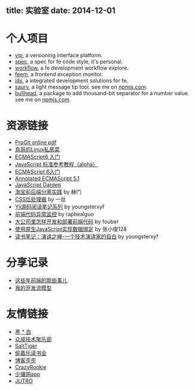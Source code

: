 title: 实验室
date: 2014-12-01
---

# 个人项目

- [vip](), a versioning interface platform.
- [spec](), a spec for fe code style, it's personal.
- [workflow](), a fe development workflow explore.
- [feem](), a frontend exception monitor.
- [ids](), a integrated development solutions for fe.
- [saury](https://github.com/gejiawen/saury), a light message tip tool. see me on [npmjs.com](https://www.npmjs.org/package/saury).
- [bullhead](https://github.com/gejiawen/bullhead), a package to add thousand-bit separator for a number value. see me on [npmjs.com](https://www.npmjs.com/package/bullhead).

# 资源链接

- [ProGit online pdf](http://git-scm.com/book/zh/v1)
- [鳥哥的Linux私房菜](http://vbird.dic.ksu.edu.tw/)
- [ECMAScript6 入门](http://es6.ruanyifeng.com/)
- [JavaScript 标准参考教程（alpha）](http://javascript.ruanyifeng.com/)
- [ECMAScript 6入门](http://es6.ruanyifeng.com/)
- [Annotated ECMAScript 5.1](http://es5.github.io/)
- [JavaScript Garden](http://bonsaiden.github.io/JavaScript-Garden/zh/)
- [淘宝前后端分离实践](http://2014.jsconf.cn/slides/herman-taobaoweb/index.html) by 赫门
- [CSS后处理器](http://yisibl.github.io/share/css-post-processor.html#/1) by 一丝
- [Yii源码阅读笔记系列](http://youngsterxyf.github.io/tag/yii.html) by youngsterxyf
- [前端代码异常监控](http://rapheal.sinaapp.com/2014/11/06/javascript-error-monitor/) by raphealguo
- [大公司里怎样开发和部署前端代码](https://github.com/fouber/blog/issues/6) by fouber
- [使用原生JavaScript实现数据绑定](http://www.html-js.com/article/2418) by 张小俊128
- [读书笔记：演讲之禅-一个技术演讲家的自白](http://youngsterxyf.github.io/2014/12/15/read-confessions-of-a-public-speaker/) by youngsterxyf

# 分享记录

- [这些年前端的那些事儿](http://gejiawen.github.io/slides/things-for-fe-in-these-years)
- [我的开发流模型](http://gejiawen.github.io/slides/my-dev-workflows)

# 友情链接

- [黑 * 白](http://youngsterxyf.github.io/)
- [众成技术聚乐部](http://happytechgroup.github.io/)
- [SaltTiger](http://www.salttiger.com/)
- [偷着乐读书会](http://happyreading.github.io/)
- [博客歪歪](http://www.bokeyy.com/)
- [CrazyRookie](http://crazyrookie.com/)
- [少骥网app](http://tangzhengwen.com/)
- [JUTRO](http://jutro.cn/)
